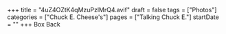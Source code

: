 +++
title = "4uZ4OZtK4qMzuPzlMrQ4.avif"
draft = false
tags = ["Photos"]
categories = ["Chuck E. Cheese's"]
pages = ["Talking Chuck E."]
startDate = ""
+++
Box Back
